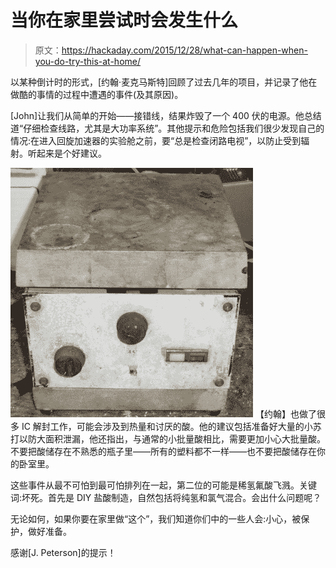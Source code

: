 # 当你在家里尝试时会发生什么

> 原文：<https://hackaday.com/2015/12/28/what-can-happen-when-you-do-try-this-at-home/>

以某种倒计时的形式，[约翰·麦克马斯特]回顾了过去几年的项目，并记录了他在做酷的事情的过程中遭遇的事件(及其原因)。

[John]让我们从简单的开始——接错线，结果炸毁了一个 400 伏的电源。他总结道“仔细检查线路，尤其是大功率系统”。其他提示和危险包括我们很少发现自己的情况:在进入回旋加速器的实验舱之前，要“总是检查闭路电视”，以防止受到辐射。听起来是个好建议。

[![hotplate](img/20b7b46552f9f6bff04697ece43e96ba.png)](https://hackaday.com/wp-content/uploads/2015/12/hotplate.jpg) 【约翰】也做了很多 IC 解封工作，可能会涉及到热量和讨厌的酸。他的建议包括准备好大量的小苏打以防大面积泄漏，他还指出，与通常的小批量酸相比，需要更加小心大批量酸。不要把酸储存在不熟悉的瓶子里——所有的塑料都不一样——也不要把酸储存在你的卧室里。

这些事件从最不可怕到最可怕排列在一起，第二位的可能是稀氢氟酸飞溅。关键词:坏死。首先是 DIY 盐酸制造，自然包括将纯氢和氯气混合。会出什么问题呢？

无论如何，如果你要在家里做“这个”，我们知道你们中的一些人会:小心，被保护，做好准备。

感谢[J. Peterson]的提示！
